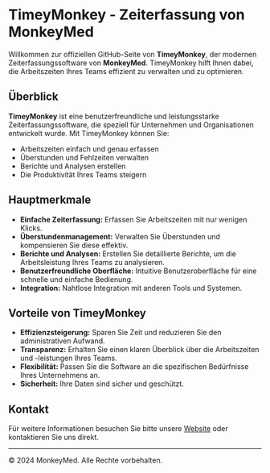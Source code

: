 # TimeyMonkey - Zeiterfassung von MonkeyMed

Willkommen zur offiziellen GitHub-Seite von **TimeyMonkey**, der modernen Zeiterfassungssoftware von **MonkeyMed**. TimeyMonkey hilft Ihnen dabei, die Arbeitszeiten Ihres Teams effizient zu verwalten und zu optimieren.

## Überblick

**TimeyMonkey** ist eine benutzerfreundliche und leistungsstarke Zeiterfassungssoftware, die speziell für Unternehmen und Organisationen entwickelt wurde. Mit TimeyMonkey können Sie:

- Arbeitszeiten einfach und genau erfassen
- Überstunden und Fehlzeiten verwalten
- Berichte und Analysen erstellen
- Die Produktivität Ihres Teams steigern

## Hauptmerkmale

- **Einfache Zeiterfassung:** Erfassen Sie Arbeitszeiten mit nur wenigen Klicks.
- **Überstundenmanagement:** Verwalten Sie Überstunden und kompensieren Sie diese effektiv.
- **Berichte und Analysen:** Erstellen Sie detaillierte Berichte, um die Arbeitsleistung Ihres Teams zu analysieren.
- **Benutzerfreundliche Oberfläche:** Intuitive Benutzeroberfläche für eine schnelle und einfache Bedienung.
- **Integration:** Nahtlose Integration mit anderen Tools und Systemen.

## Vorteile von TimeyMonkey

- **Effizienzsteigerung:** Sparen Sie Zeit und reduzieren Sie den administrativen Aufwand.
- **Transparenz:** Erhalten Sie einen klaren Überblick über die Arbeitszeiten und -leistungen Ihres Teams.
- **Flexibilität:** Passen Sie die Software an die spezifischen Bedürfnisse Ihres Unternehmens an.
- **Sicherheit:** Ihre Daten sind sicher und geschützt.

## Kontakt

Für weitere Informationen besuchen Sie bitte unsere [Website](https://www.monkeymed.com) oder kontaktieren Sie uns direkt.

---

© 2024 MonkeyMed. Alle Rechte vorbehalten.

